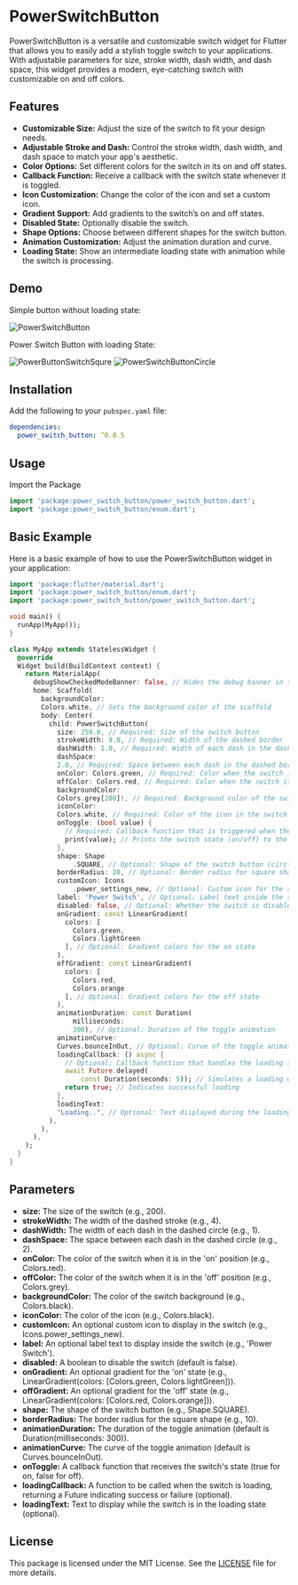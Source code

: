 # PowerSwitchButton

PowerSwitchButton  is a versatile and customizable switch widget for Flutter that allows you to easily add a stylish toggle switch to your applications. With adjustable parameters for size, stroke width, dash width, and dash space, this widget provides a modern, eye-catching switch with customizable on and off colors.

## Features

- **Customizable Size:** Adjust the size of the switch to fit your design needs.
- **Adjustable Stroke and Dash:** Control the stroke width, dash width, and dash space to match your app's aesthetic.
- **Color Options:** Set different colors for the switch in its on and off states.
- **Callback Function:** Receive a callback with the switch state whenever it is toggled. 
- **Icon Customization:** Change the color of the icon and set a custom icon. 
- **Gradient Support:** Add gradients to the switch’s on and off states. 
- **Disabled State:** Optionally disable the switch.
- **Shape Options:** Choose between different shapes for the switch button. 
- **Animation Customization:** Adjust the animation duration and curve.
- **Loading State:** Show an intermediate loading state with animation while the switch is processing.



## Demo

Simple button without loading state:

![PowerSwitchButton](https://github.com/user-attachments/assets/5f0e865a-ec62-494b-9619-a6c8c208d445)

Power Switch Button with loading State:

![PowerButtonSwitchSqure](https://github.com/user-attachments/assets/1e3f9ea2-4d8e-457a-b292-a7240a38597a)  ![PowerSwitchButtonCircle](https://github.com/user-attachments/assets/3c383a16-d641-41f1-a9f6-4b4fcd674344)


## Installation

Add the following to your `pubspec.yaml` file:

```yaml
dependencies:
  power_switch_button: ^0.0.5
```


## Usage

Import the Package

```dart
import 'package:power_switch_button/power_switch_button.dart';
import 'package:power_switch_button/enum.dart';

```

## Basic Example

Here is a basic example of how to use the PowerSwitchButton widget in your application:

```dart
import 'package:flutter/material.dart';
import 'package:power_switch_button/enum.dart';
import 'package:power_switch_button/power_switch_button.dart';

void main() {
  runApp(MyApp());
}

class MyApp extends StatelessWidget {
  @override
  Widget build(BuildContext context) {
    return MaterialApp(
      debugShowCheckedModeBanner: false, // Hides the debug banner in the app
      home: Scaffold(
        backgroundColor:
        Colors.white, // Sets the background color of the scaffold
        body: Center(
          child: PowerSwitchButton(
            size: 250.0, // Required: Size of the switch button
            strokeWidth: 9.0, // Required: Width of the dashed border
            dashWidth: 1.0, // Required: Width of each dash in the dashed border
            dashSpace:
            2.0, // Required: Space between each dash in the dashed border
            onColor: Colors.green, // Required: Color when the switch is on
            offColor: Colors.red, // Required: Color when the switch is off
            backgroundColor:
            Colors.grey[200]!, // Required: Background color of the switch
            iconColor:
            Colors.white, // Required: Color of the icon in the switch
            onToggle: (bool value) {
              // Required: Callback function that is triggered when the switch is toggled
              print(value); // Prints the switch state (on/off) to the console
            },
            shape: Shape
                .SQUARE, // Optional: Shape of the switch button (circle or square)
            borderRadius: 20, // Optional: Border radius for square shape
            customIcon: Icons
                .power_settings_new, // Optional: Custom icon for the switch
            label: 'Power Switch', // Optional: Label text inside the switch
            disabled: false, // Optional: Whether the switch is disabled or not
            onGradient: const LinearGradient(
              colors: [
                Colors.green,
                Colors.lightGreen
              ], // Optional: Gradient colors for the on state
            ),
            offGradient: const LinearGradient(
              colors: [
                Colors.red,
                Colors.orange
              ], // Optional: Gradient colors for the off state
            ),
            animationDuration: const Duration(
                milliseconds:
                300), // Optional: Duration of the toggle animation
            animationCurve:
            Curves.bounceInOut, // Optional: Curve of the toggle animation
            loadingCallback: () async {
              // Optional: Callback function that handles the loading state
              await Future.delayed(
                  const Duration(seconds: 5)); // Simulates a loading delay
              return true; // Indicates successful loading
            },
            loadingText:
            "Loading..", // Optional: Text displayed during the loading state
          ),
        ),
      ),
    );
  }
}
```

## Parameters


- **size:** The size of the switch (e.g., 200).
- **strokeWidth:** The width of the dashed stroke (e.g., 4).
- **dashWidth:** The width of each dash in the dashed circle (e.g., 1).
- **dashSpace:** The space between each dash in the dashed circle (e.g., 2).
- **onColor:** The color of the switch when it is in the 'on' position (e.g., Colors.red).
- **offColor:** The color of the switch when it is in the 'off' position (e.g., Colors.grey).
- **backgroundColor:** The color of the switch background (e.g., Colors.black).
- **iconColor:** The color of the icon (e.g., Colors.black).
- **customIcon:** An optional custom icon to display in the switch (e.g., Icons.power_settings_new). 
- **label:** An optional label text to display inside the switch (e.g., 'Power Switch'). 
- **disabled:** A boolean to disable the switch (default is false). 
- **onGradient:** An optional gradient for the 'on' state (e.g., LinearGradient(colors: [Colors.green, Colors.lightGreen])). 
- **offGradient:** An optional gradient for the 'off' state (e.g., LinearGradient(colors: [Colors.red, Colors.orange])). 
- **shape:** The shape of the switch button (e.g., Shape.SQUARE). 
- **borderRadius:** The border radius for the square shape (e.g., 10). 
- **animationDuration:** The duration of the toggle animation (default is Duration(milliseconds: 300)). 
- **animationCurve:** The curve of the toggle animation (default is Curves.bounceInOut).
- **onToggle:** A callback function that receives the switch's state (true for on, false for off).
- **loadingCallback:** A function to be called when the switch is loading, returning a Future<bool> indicating success or failure (optional). 
- **loadingText:** Text to display while the switch is in the loading state (optional).



## License

This package is licensed under the MIT License. See the 
[LICENSE](https://github.com/WalidAhmed90/PowerSwitchButton/blob/main/LICENSE) file for more details.






